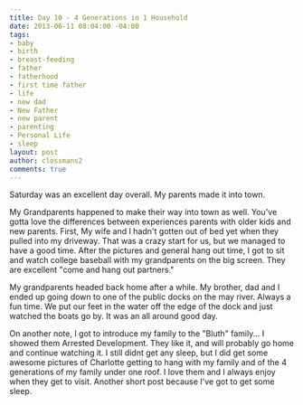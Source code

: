 ```yaml
---
title: Day 10 - 4 Generations in 1 Household
date: 2013-06-11 08:04:00 -04:00
tags:
- baby
- birth
- breast-feeding
- father
- fatherhood
- first time father
- life
- new dad
- New Father
- new parent
- parenting
- Personal Life
- sleep
layout: post
author: clossmans2
comments: true
---
```


Saturday was an excellent day overall.  My parents made it into town.  

My Grandparents happened to make their way into town as well.  You've gotta love the differences between experiences parents with older kids and new parents.  First, My wife and I hadn't gotten out of bed yet when they pulled into my driveway.  That was a crazy start for us, but we managed to have a good time.  After the pictures and general hang out time, I got to sit and watch college baseball with my grandparents on the big screen.  They are excellent "come and hang out partners."

My grandparents headed back home after a while.  My brother, dad and I ended up going down to one of the public docks on the may river.  Always a fun time.  We put our feet in the water off the edge of the dock and just watched the boats go by.  It was an all around good day.

On another note,  I got to introduce my family to the "Bluth" family... I showed them Arrested Development.  They like it, and will probably go home and continue watching it.  I still didnt get any sleep, but I did get some awesome pictures of Charlotte getting to hang with my family and of the 4 generations of my family under one roof.  I love them and I always enjoy when they get to visit. Another short post because I've got to get some sleep.


